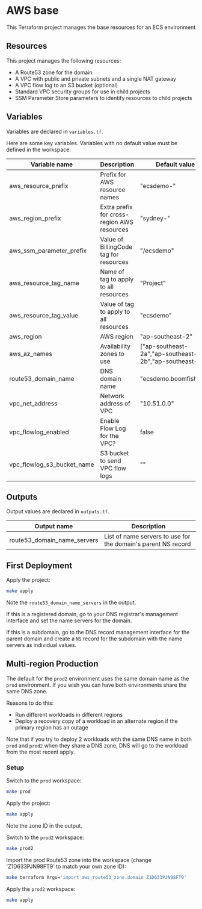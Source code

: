 # AWS base

This Terraform project manages the base resources for an ECS environment

## Resources

This project manages the following resources:

- A Route53 zone for the domain
- A VPC with public and private subnets and a single NAT gateway
- A VPC flow log to an S3 bucket (optional)
- Standard VPC security groups for use in child projects
- SSM Parameter Store parameters to identify resources to child projects

## Variables

Variables are declared in `variables.tf`.

Here are some key variables. Variables with no default value must be defined in the workspace.

| Variable name              | Description                                  | Default value          |
| -------------------------- | -------------------------------------------- | ---------------------- |
| aws_resource_prefix        | Prefix for AWS resource names                | "ecsdemo-"             |
| aws_region_prefix          | Extra prefix for cross-region AWS resources  | "sydney-"              |
| aws_ssm_parameter_prefix   | Value of BillingCode tag for resources       | "/ecsdemo"             |
| aws_resource_tag_name      | Name of tag to apply to all resources        | "Project"              |
| aws_resource_tag_value     | Value of tag to apply to all resources       | "ecsdemo"              |
| aws_region                 | AWS region                                   | "ap-southeast-2"       |
| aws_az_names               | Availability zones to use | ["ap-southeast-2a","ap-southeast-2b","ap-southeast-2c"] |
| route53_domain_name        | DNS domain name                              | "ecsdemo.boomfish.net" |
| vpc_net_address            | Network address of VPC                       | "10.51.0.0"            |
| vpc_flowlog_enabled        | Enable Flow Log for the VPC?                 | false                  |
| vpc_flowlog_s3_bucket_name | S3 bucket to send VPC flow logs              | ""                     |

## Outputs

Output values are declared in `outputs.tf`.

| Output name                 | Description                                                    |
| --------------------------- | -------------------------------------------------------------- |
| route53_domain_name_servers | List of name servers to use for the domain's parent NS record  |

## First Deployment

Apply the project:

```bash
make apply
```

Note the `route53_domain_name_servers` in the output.

If this is a registered domain, go to your DNS registrar's management interface and set the name servers for the domain.

If this is a subdomain, go to the DNS record management interface for the parent domain and create a `NS` record for the subdomain with the name servers as individual values.

## Multi-region Production

The default for the `prod2` environment uses the same domain name as the `prod` environment. If you wish you can have both environments share the same DNS zone.

Reasons to do this:

- Run different workloads in different regions
- Deploy a recovery copy of a workload in an alternate region if the primary region has an outage

Note that if you try to deploy 2 workloads with the same DNS name in both `prod` and `prod2` when they share a DNS zone, DNS will go to the workload from the most recent apply.

### Setup

Switch to the `prod` workspace:

```bash
make prod
```

Apply the project:

```bash
make apply
```

Note the zone ID in the output.

Switch to the `prod2` workspace:

```bash
make prod2
```

Import the prod Route53 zone into the workspace (change 'Z1D633PJN98FT9' to match your own zone ID):

```bash
make terraform Args='import aws_route53_zone.domain Z1D633PJN98FT9'
```

Apply the `prod2` workspace:

```bash
make apply
```
